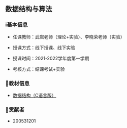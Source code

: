 ## 数据结构与算法

### ℹ基本信息

+ 任课教师：武岩老师（理论+实验）、李晓荣老师（实验）

+ 授课方式：线下授课、线下实验

+ 授课时间：2021-2022学年度第一学期

+ 考核方式：结课考试+实验

### 📖教材信息

+ [数据结构（C语言版）](教材及答案)

### 👤贡献者

+ 200531201
